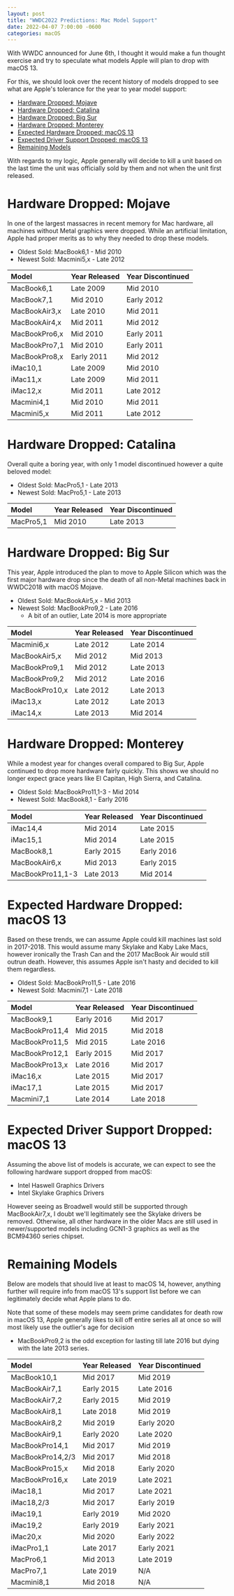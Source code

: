 ```yaml
---
layout: post
title: "WWDC2022 Predictions: Mac Model Support"
date: 2022-04-07 7:00:00 -0600
categories: macOS
---
```


With WWDC announced for June 6th, I thought it would make a fun thought exercise and try to speculate what models Apple will plan to drop with macOS 13.

For this, we should look over the recent history of models dropped to see what are Apple's tolerance for the year to year model support:

* [Hardware Dropped: Mojave](#hardware-dropped-mojave)
* [Hardware Dropped: Catalina](#hardware-dropped-catalina)
* [Hardware Dropped: Big Sur](#hardware-dropped-big-sur)
* [Hardware Dropped: Monterey](#hardware-dropped-monterey)
* [Expected Hardware Dropped: macOS 13](#expected-hardware-dropped-macos-13)
* [Expected Driver Support Dropped: macOS 13](#expected-driver-support-dropped-macos-13)
* [Remaining Models](#remaining-models)

With regards to my logic, Apple generally will decide to kill a unit based on the last time the unit was officially sold by them and not when the unit first released.

# Hardware Dropped: Mojave

In one of the largest massacres in recent memory for Mac hardware, all machines without Metal graphics were dropped. While an artificial limitation, Apple had proper merits as to why they needed to drop these models.

* Oldest Sold: MacBook6,1 - Mid 2010
* Newest Sold: Macmini5,x - Late 2012

| Model| Year Released | Year Discontinued |
| :--- | :--- | :--- |
| MacBook6,1 | Late 2009 | Mid 2010 |
| MacBook7,1 | Mid 2010 | Early 2012 |
| MacBookAir3,x | Late 2010 | Mid 2011 |
| MacBookAir4,x | Mid 2011 | Mid 2012 |
| MacBookPro6,x | Mid 2010 | Early 2011 |
| MacBookPro7,1 | Mid 2010 | Early 2011 |
| MacBookPro8,x | Early 2011 | Mid 2012 |
| iMac10,1      | Late 2009 | Mid 2010  |
| iMac11,x      | Late 2009 | Mid 2011  |
| iMac12,x      | Mid 2011 | Late 2012  |
| Macmini4,1    | Mid 2010 | Mid 2011   |
| Macmini5,x    | Mid 2011 | Late 2012  |

# Hardware Dropped: Catalina

Overall quite a boring year, with only 1 model discontinued however a quite beloved model:

* Oldest Sold: MacPro5,1 - Late 2013
* Newest Sold: MacPro5,1 - Late 2013

| Model| Year Released | Year Discontinued |
| :--- | :--- | :--- |
| MacPro5,1 | Mid 2010 | Late 2013 |


# Hardware Dropped: Big Sur

This year, Apple introduced the plan to move to Apple Silicon which was the first major hardware drop since the death of all non-Metal machines back in WWDC2018 with macOS Mojave.

* Oldest Sold: MacBookAir5,x - Mid 2013
* Newest Sold: MacBookPro9,2 - Late 2016
  * A bit of an outlier, Late 2014 is more appropriate

| Model| Year Released | Year Discontinued |
| :--- | :--- | :--- |
| Macmini6,x     | Late 2012 | Late 2014 |
| MacBookAir5,x  | Mid 2012  | Mid 2013  |
| MacBookPro9,1  | Mid 2012  | Late 2013 |
| MacBookPro9,2  | Mid 2012  | Late 2016 |
| MacBookPro10,x | Late 2012 | Late 2013 |
| iMac13,x       | Late 2012 | Late 2013 |
| iMac14,x       | Late 2013 | Mid 2014  |

# Hardware Dropped: Monterey

While a modest year for changes overall compared to Big Sur, Apple continued to drop more hardware fairly quickly. This shows we should no longer expect grace years like El Capitan, High Sierra, and Catalina.

* Oldest Sold: MacBookPro11,1-3 - Mid 2014 
* Newest Sold: MacBook8,1       - Early 2016

| Model| Year Released | Year Discontinued |
| :--- | :--- | :--- |
| iMac14,4         | Mid 2014   | Late 2015  |
| iMac15,1         | Mid 2014   | Late 2015  |
| MacBook8,1       | Early 2015 | Early 2016 |
| MacBookAir6,x    | Mid 2013   | Early 2015 |
| MacBookPro11,1-3 | Late 2013  | Mid 2014   |


# Expected Hardware Dropped: macOS 13


Based on these trends, we can assume Apple could kill machines last sold in 2017-2018. This would assume many Skylake and Kaby Lake Macs, however ironically the Trash Can and the 2017 MacBook Air would still outrun death. However, this assumes Apple isn't hasty and decided to kill them regardless.

* Oldest Sold: MacBookPro11,5 - Late 2016
* Newest Sold: Macmini7,1     - Late 2018

| Model| Year Released | Year Discontinued |
| :--- | :--- | :--- |
| MacBook9,1     | Early 2016 | Mid 2017  |
| MacBookPro11,4 | Mid 2015   | Mid 2018  |
| MacBookPro11,5 | Mid 2015   | Late 2016 |
| MacBookPro12,1 | Early 2015 | Mid 2017  |
| MacBookPro13,x | Late 2016  | Mid 2017  |
| iMac16,x       | Late 2015  | Mid 2017  |
| iMac17,1       | Late 2015  | Mid 2017  |
| Macmini7,1     | Late 2014  | Late 2018 |


# Expected Driver Support Dropped: macOS 13

Assuming the above list of models is accurate, we can expect to see the following hardware support dropped from macOS:

* Intel Haswell Graphics Drivers
* Intel Skylake Graphics Drivers

However seeing as Broadwell would still be supported through MacBookAir7,x, I doubt we'll legitimately see the Skylake drivers be removed. Otherwise, all other hardware in the older Macs are still used in newer/supported models including GCN1-3 graphics as well as the BCM94360 series chipset.

# Remaining Models

Below are models that should live at least to macOS 14, however, anything further will require info from macOS 13's support list before we can legitimately decide what Apple plans to do.

Note that some of these models may seem prime candidates for death row in macOS 13, Apple generally likes to kill off entire series all at once so will most likely use the outlier's age for decision
* MacBookPro9,2 is the odd exception for lasting till late 2016 but dying with the late 2013 series.

| Model| Year Released | Year Discontinued |
| :--- | :--- | :--- |
| MacBook10,1      | Mid 2017   | Mid 2019   |
| MacBookAir7,1    | Early 2015 | Late 2016  |
| MacBookAir7,2    | Early 2015 | Mid 2019   |
| MacBookAir8,1    | Late 2018  | Mid 2019   |
| MacBookAir8,2    | Mid 2019   | Early 2020 |
| MacBookAir9,1    | Early 2020 | Late 2020  |
| MacBookPro14,1   | Mid 2017   | Mid 2019   |
| MacBookPro14,2/3 | Mid 2017   | Mid 2018   |
| MacBookPro15,x   | Mid 2018   | Early 2020 |
| MacBookPro16,x   | Late 2019  | Late 2021  |
| iMac18,1         | Mid 2017   | Late 2021  |
| iMac18,2/3       | Mid 2017   | Early 2019 |
| iMac19,1         | Early 2019 | Mid 2020   |
| iMac19,2         | Early 2019 | Early 2021 |
| iMac20,x         | Mid 2020   | Early 2022 |
| iMacPro1,1       | Late 2017  | Early 2021 |
| MacPro6,1        | Mid 2013   | Late 2019  |
| MacPro7,1        | Late 2019  | N/A        |
| Macmini8,1       | Mid 2018   | N/A        |

